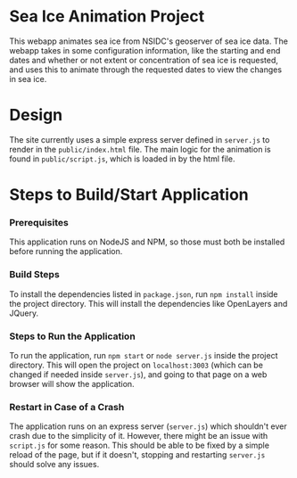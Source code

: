 # Sea Ice Animation Project
This webapp animates sea ice from NSIDC's geoserver of sea ice data. The webapp takes in some configuration information, like the starting and end dates and whether or not extent or concentration of sea ice is requested, and uses this to animate through the requested dates to view the changes in sea ice.

# Design
The site currently uses a simple express server defined in `server.js` to render in the `public/index.html` file. The main logic for the animation is found in `public/script.js`, which is loaded in by the html file.

# Steps to Build/Start Application
### Prerequisites
This application runs on NodeJS and NPM, so those must both be installed before running the application.

### Build Steps
To install the dependencies listed in `package.json`, run `npm install` inside the project directory. This will install the dependencies like OpenLayers and JQuery. 

### Steps to Run the Application
To run the application, run `npm start` or `node server.js` inside the project directory. This will open the project on `localhost:3003` (which can be changed if needed inside `server.js`), and going to that page on a web browser will show the application.

### Restart in Case of a Crash
The application runs on an express server (`server.js`) which shouldn't ever crash due to the simplicity of it. However, there might be an issue with `script.js` for some reason. This should be able to be fixed by a simple reload of the page, but if it doesn't, stopping and restarting `server.js` should solve any issues.
